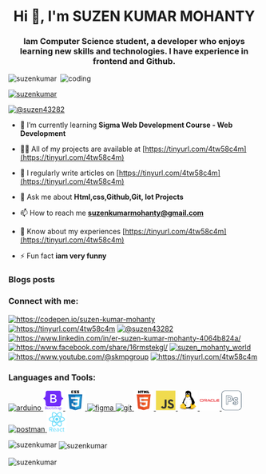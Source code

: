 <h1 align="center">Hi 👋, I'm SUZEN KUMAR MOHANTY</h1>
<h3 align="center">Iam Computer Science student, a developer who enjoys learning new skills and technologies. I have experience in frontend and Github.</h3>

<img align="right" alt="coding" width="400" src="https://www.google.com/url?sa=i&url=https%3A%2F%2Fgithub.com%2Fn0xgg04%2Fn0xgg04&psig=AOvVaw3DxVvBER_bsJlMeE6v6-Jn&ust=1751606399736000&source=images&cd=vfe&opi=89978449&ved=0CBQQjRxqFwoTCMD5vrz4n44DFQAAAAAdAAAAABBl" >

<p align="left"> <img src="https://komarev.com/ghpvc/?username=suzenkumar&label=Profile%20views&color=0e75b6&style=flat" alt="suzenkumar" /> </p>

<p align="left"> <a href="https://github.com/ryo-ma/github-profile-trophy"><img src="https://github-profile-trophy.vercel.app/?username=suzenkumar" alt="suzenkumar" /></a> </p>

<p align="left"> <a href="https://twitter.com/@suzen43282" target="blank"><img src="https://img.shields.io/twitter/follow/@suzen43282?logo=twitter&style=for-the-badge" alt="@suzen43282" /></a> </p>

- 🌱 I’m currently learning **Sigma Web Development Course - Web Development**

- 👨‍💻 All of my projects are available at [https://tinyurl.com/4tw58c4m](https://tinyurl.com/4tw58c4m)

- 📝 I regularly write articles on [https://tinyurl.com/4tw58c4m](https://tinyurl.com/4tw58c4m)

- 💬 Ask me about **Html,css,Github,Git, Iot Projects**

- 📫 How to reach me **suzenkumarmohanty@gmail.com**

- 📄 Know about my experiences [https://tinyurl.com/4tw58c4m](https://tinyurl.com/4tw58c4m)

- ⚡ Fun fact **iam very funny**

### Blogs posts
<!-- BLOG-POST-LIST:START -->
<!-- BLOG-POST-LIST:END -->

<h3 align="left">Connect with me:</h3>
<p align="left">
<a href="https://codepen.io/https://codepen.io/suzen-kumar-mohanty" target="blank"><img align="center" src="https://raw.githubusercontent.com/rahuldkjain/github-profile-readme-generator/master/src/images/icons/Social/codepen.svg" alt="https://codepen.io/suzen-kumar-mohanty" height="30" width="40" /></a>
<a href="https://dev.to/https://tinyurl.com/4tw58c4m" target="blank"><img align="center" src="https://raw.githubusercontent.com/rahuldkjain/github-profile-readme-generator/master/src/images/icons/Social/devto.svg" alt="https://tinyurl.com/4tw58c4m" height="30" width="40" /></a>
<a href="https://twitter.com/@suzen43282" target="blank"><img align="center" src="https://raw.githubusercontent.com/rahuldkjain/github-profile-readme-generator/master/src/images/icons/Social/twitter.svg" alt="@suzen43282" height="30" width="40" /></a>
<a href="https://linkedin.com/in/https://www.linkedin.com/in/er-suzen-kumar-mohanty-4064b824a/" target="blank"><img align="center" src="https://raw.githubusercontent.com/rahuldkjain/github-profile-readme-generator/master/src/images/icons/Social/linked-in-alt.svg" alt="https://www.linkedin.com/in/er-suzen-kumar-mohanty-4064b824a/" height="30" width="40" /></a>
<a href="https://fb.com/https://www.facebook.com/share/16rmstekgl/" target="blank"><img align="center" src="https://raw.githubusercontent.com/rahuldkjain/github-profile-readme-generator/master/src/images/icons/Social/facebook.svg" alt="https://www.facebook.com/share/16rmstekgl/" height="30" width="40" /></a>
<a href="https://instagram.com/suzen_mohanty_world" target="blank"><img align="center" src="https://raw.githubusercontent.com/rahuldkjain/github-profile-readme-generator/master/src/images/icons/Social/instagram.svg" alt="suzen_mohanty_world" height="30" width="40" /></a>
<a href="https://www.youtube.com/c/https://www.youtube.com/@skmpgroup" target="blank"><img align="center" src="https://raw.githubusercontent.com/rahuldkjain/github-profile-readme-generator/master/src/images/icons/Social/youtube.svg" alt="https://www.youtube.com/@skmpgroup" height="30" width="40" /></a>
<a href="/https://tinyurl.com/4tw58c4m" target="blank"><img align="center" src="https://raw.githubusercontent.com/rahuldkjain/github-profile-readme-generator/master/src/images/icons/Social/rss.svg" alt="https://tinyurl.com/4tw58c4m" height="30" width="40" /></a>
</p>

<h3 align="left">Languages and Tools:</h3>
<p align="left"> <a href="https://www.arduino.cc/" target="_blank" rel="noreferrer"> <img src="https://cdn.worldvectorlogo.com/logos/arduino-1.svg" alt="arduino" width="40" height="40"/> </a> <a href="https://getbootstrap.com" target="_blank" rel="noreferrer"> <img src="https://raw.githubusercontent.com/devicons/devicon/master/icons/bootstrap/bootstrap-plain-wordmark.svg" alt="bootstrap" width="40" height="40"/> </a> <a href="https://www.w3schools.com/css/" target="_blank" rel="noreferrer"> <img src="https://raw.githubusercontent.com/devicons/devicon/master/icons/css3/css3-original-wordmark.svg" alt="css3" width="40" height="40"/> </a> <a href="https://www.figma.com/" target="_blank" rel="noreferrer"> <img src="https://www.vectorlogo.zone/logos/figma/figma-icon.svg" alt="figma" width="40" height="40"/> </a> <a href="https://git-scm.com/" target="_blank" rel="noreferrer"> <img src="https://www.vectorlogo.zone/logos/git-scm/git-scm-icon.svg" alt="git" width="40" height="40"/> </a> <a href="https://www.w3.org/html/" target="_blank" rel="noreferrer"> <img src="https://raw.githubusercontent.com/devicons/devicon/master/icons/html5/html5-original-wordmark.svg" alt="html5" width="40" height="40"/> </a> <a href="https://developer.mozilla.org/en-US/docs/Web/JavaScript" target="_blank" rel="noreferrer"> <img src="https://raw.githubusercontent.com/devicons/devicon/master/icons/javascript/javascript-original.svg" alt="javascript" width="40" height="40"/> </a> <a href="https://www.linux.org/" target="_blank" rel="noreferrer"> <img src="https://raw.githubusercontent.com/devicons/devicon/master/icons/linux/linux-original.svg" alt="linux" width="40" height="40"/> </a> <a href="https://www.oracle.com/" target="_blank" rel="noreferrer"> <img src="https://raw.githubusercontent.com/devicons/devicon/master/icons/oracle/oracle-original.svg" alt="oracle" width="40" height="40"/> </a> <a href="https://www.photoshop.com/en" target="_blank" rel="noreferrer"> <img src="https://raw.githubusercontent.com/devicons/devicon/master/icons/photoshop/photoshop-line.svg" alt="photoshop" width="40" height="40"/> </a> <a href="https://postman.com" target="_blank" rel="noreferrer"> <img src="https://www.vectorlogo.zone/logos/getpostman/getpostman-icon.svg" alt="postman" width="40" height="40"/> </a> <a href="https://reactjs.org/" target="_blank" rel="noreferrer"> <img src="https://raw.githubusercontent.com/devicons/devicon/master/icons/react/react-original-wordmark.svg" alt="react" width="40" height="40"/> </a> </p>

<p><img align="left" src="https://github-readme-stats.vercel.app/api/top-langs?username=suzenkumar&show_icons=true&locale=en&layout=compact" alt="suzenkumar" /></p>

<p>&nbsp;<img align="center" src="https://github-readme-stats.vercel.app/api?username=suzenkumar&show_icons=true&locale=en" alt="suzenkumar" /></p>

<p><img align="center" src="https://github-readme-streak-stats.herokuapp.com/?user=suzenkumar&" alt="suzenkumar" /></p>

